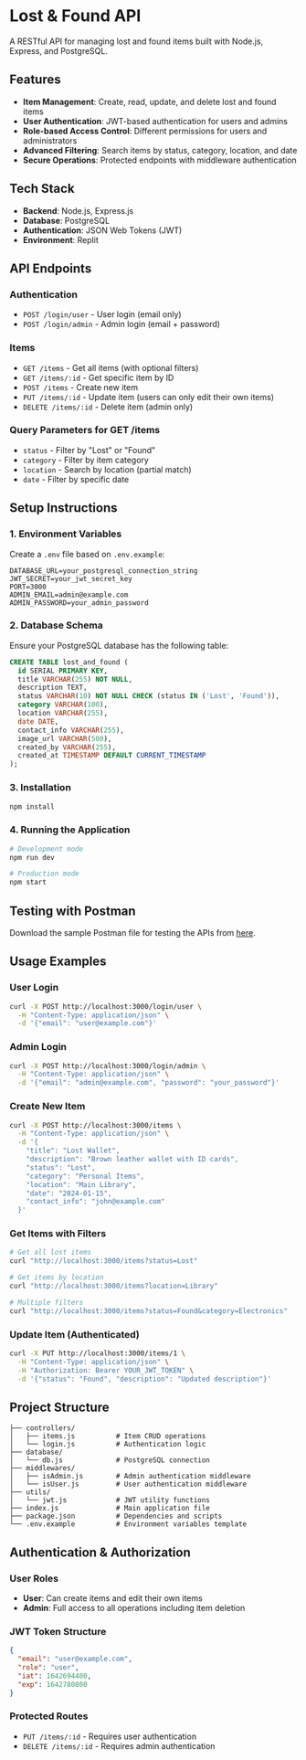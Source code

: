 
# Lost & Found API

A RESTful API for managing lost and found items built with Node.js, Express, and PostgreSQL.

## Features

- **Item Management**: Create, read, update, and delete lost and found items
- **User Authentication**: JWT-based authentication for users and admins
- **Role-based Access Control**: Different permissions for users and administrators
- **Advanced Filtering**: Search items by status, category, location, and date
- **Secure Operations**: Protected endpoints with middleware authentication

## Tech Stack

- **Backend**: Node.js, Express.js
- **Database**: PostgreSQL
- **Authentication**: JSON Web Tokens (JWT)
- **Environment**: Replit

## API Endpoints

### Authentication
- `POST /login/user` - User login (email only)
- `POST /login/admin` - Admin login (email + password)

### Items
- `GET /items` - Get all items (with optional filters)
- `GET /items/:id` - Get specific item by ID
- `POST /items` - Create new item
- `PUT /items/:id` - Update item (users can only edit their own items)
- `DELETE /items/:id` - Delete item (admin only)

### Query Parameters for GET /items
- `status` - Filter by "Lost" or "Found"
- `category` - Filter by item category
- `location` - Search by location (partial match)
- `date` - Filter by specific date

## Setup Instructions

### 1. Environment Variables
Create a `.env` file based on `.env.example`:

```env
DATABASE_URL=your_postgresql_connection_string
JWT_SECRET=your_jwt_secret_key
PORT=3000
ADMIN_EMAIL=admin@example.com
ADMIN_PASSWORD=your_admin_password
```

### 2. Database Schema
Ensure your PostgreSQL database has the following table:

```sql
CREATE TABLE lost_and_found (
  id SERIAL PRIMARY KEY,
  title VARCHAR(255) NOT NULL,
  description TEXT,
  status VARCHAR(10) NOT NULL CHECK (status IN ('Lost', 'Found')),
  category VARCHAR(100),
  location VARCHAR(255),
  date DATE,
  contact_info VARCHAR(255),
  image_url VARCHAR(500),
  created_by VARCHAR(255),
  created_at TIMESTAMP DEFAULT CURRENT_TIMESTAMP
);
```

### 3. Installation
```bash
npm install
```

### 4. Running the Application
```bash
# Development mode
npm run dev

# Production mode
npm start
```

## Testing with Postman

Download the sample Postman file for testing the APIs from [here](./postman_collection.json).

## Usage Examples

### User Login
```bash
curl -X POST http://localhost:3000/login/user \
  -H "Content-Type: application/json" \
  -d '{"email": "user@example.com"}'
```

### Admin Login
```bash
curl -X POST http://localhost:3000/login/admin \
  -H "Content-Type: application/json" \
  -d '{"email": "admin@example.com", "password": "your_password"}'
```

### Create New Item
```bash
curl -X POST http://localhost:3000/items \
  -H "Content-Type: application/json" \
  -d '{
    "title": "Lost Wallet",
    "description": "Brown leather wallet with ID cards",
    "status": "Lost",
    "category": "Personal Items",
    "location": "Main Library",
    "date": "2024-01-15",
    "contact_info": "john@example.com"
  }'
```

### Get Items with Filters
```bash
# Get all lost items
curl "http://localhost:3000/items?status=Lost"

# Get items by location
curl "http://localhost:3000/items?location=Library"

# Multiple filters
curl "http://localhost:3000/items?status=Found&category=Electronics"
```

### Update Item (Authenticated)
```bash
curl -X PUT http://localhost:3000/items/1 \
  -H "Content-Type: application/json" \
  -H "Authorization: Bearer YOUR_JWT_TOKEN" \
  -d '{"status": "Found", "description": "Updated description"}'
```

## Project Structure

```
├── controllers/
│   ├── items.js          # Item CRUD operations
│   └── login.js          # Authentication logic
├── database/
│   └── db.js             # PostgreSQL connection
├── middlewares/
│   ├── isAdmin.js        # Admin authentication middleware
│   └── isUser.js         # User authentication middleware
├── utils/
│   └── jwt.js            # JWT utility functions
├── index.js              # Main application file
├── package.json          # Dependencies and scripts
└── .env.example          # Environment variables template
```

## Authentication & Authorization

### User Roles
- **User**: Can create items and edit their own items
- **Admin**: Full access to all operations including item deletion

### JWT Token Structure
```json
{
  "email": "user@example.com",
  "role": "user",
  "iat": 1642694400,
  "exp": 1642780800
}
```

### Protected Routes
- `PUT /items/:id` - Requires user authentication
- `DELETE /items/:id` - Requires admin authentication
